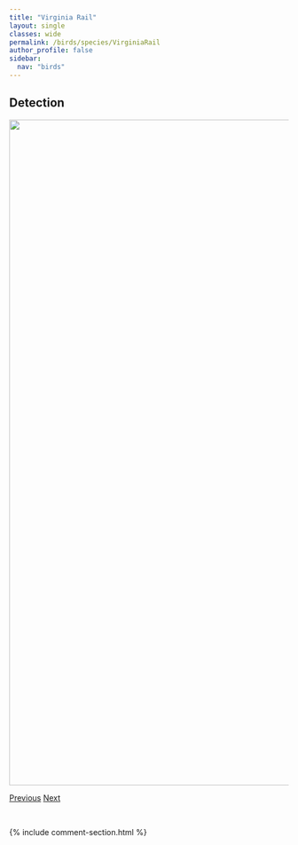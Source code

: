 ```yaml
---
title: "Virginia Rail"
layout: single
classes: wide
permalink: /birds/species/VirginiaRail
author_profile: false
sidebar:
  nav: "birds"
---
```


<h2>Detection</h2>

<a href="https://drive.google.com/uc?export=view&id=1mOzO6rjV-CG3WAlnKLL59uxkhQaZ2m_-">
<img src="https://drive.google.com/uc?export=view&id=1mOzO6rjV-CG3WAlnKLL59uxkhQaZ2m_-" height = "1200" width = "800">
</a>

<a href="/birds/species/VioletgreenSwallow/" class="pagination--pager" title="Violet-green Swallow">Previous</a> <a href="/birds/species/WarblingVireo/" class="pagination--pager" title="Warbling Vireo">Next</a>

<p>&nbsp;</p>

{% include comment-section.html %}
